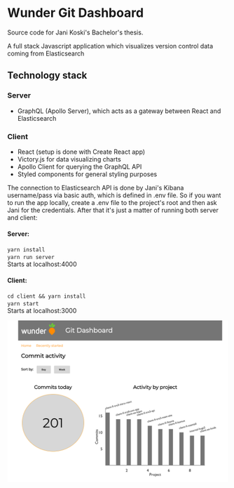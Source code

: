 # Wunder Git Dashboard #

Source code for Jani Koski's Bachelor's thesis.

A full stack Javascript application which visualizes version control data coming from Elasticsearch

## Technology stack ##

### Server ###
- GraphQL (Apollo Server), which acts as a gateway between React and Elasticsearch

### Client ###
- React (setup is done with Create React app)
- Victory.js for data visualizing charts
- Apollo Client for querying the GraphQL API
- Styled components for general styling purposes

The connection to Elasticsearch API is done by Jani's Kibana username/pass via basic auth, which is defined in .env file.
So if you want to run the app locally, create a .env file to the project's root and then ask Jani for the credentials.
After that it's just a matter of running both server and client:

#### Server: ####
  `yarn install`</br>
  `yarn run server`</br>
Starts at localhost:4000

#### Client: ####
  `cd client && yarn install`</br>
  `yarn start`</br>
Starts at localhost:3000

![alt text](./img/home-page-done.png)